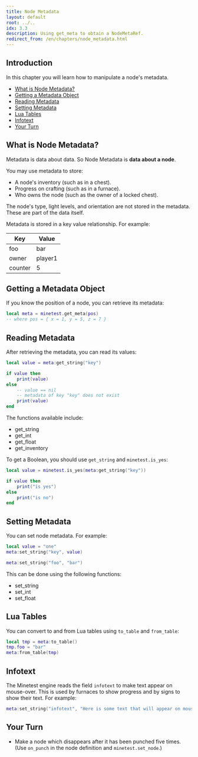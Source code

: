 ```yaml
---
title: Node Metadata
layout: default
root: ../..
idx: 3.3
description: Using get_meta to obtain a NodeMetaRef.
redirect_from: /en/chapters/node_metadata.html
---
```


## Introduction

In this chapter you will learn how to manipulate a node's metadata.

* [What is Node Metadata?](#what-is-node-medadata)
* [Getting a Metadata Object](#getting-a-metadata-object)
* [Reading Metadata](#reading-metadata)
* [Setting Metadata](#setting-metadata)
* [Lua Tables](#lua-tables)
* [Infotext](#infotext)
* [Your Turn](#your-turn)

## What is Node Metadata?

Metadata is data about data. So Node Metadata is **data about a node**.

You may use metadata to store:

* A node's inventory (such as in a chest).
* Progress on crafting (such as in a furnace).
* Who owns the node (such as the owner of a locked chest).

The node's type, light levels, and orientation are not stored in the metadata.
These are part of the data itself.

Metadata is stored in a key value relationship. For example:

| Key     | Value   |
|---------|---------|
| foo     | bar     |
| owner   | player1 |
| counter | 5       |

## Getting a Metadata Object

If you know the position of a node, you can retrieve its metadata:

```lua
local meta = minetest.get_meta(pos)
-- where pos = { x = 1, y = 5, z = 7 }
```

## Reading Metadata

After retrieving the metadata, you can read its values:

```lua
local value = meta:get_string("key")

if value then
    print(value)
else
    -- value == nil
    -- metadata of key "key" does not exist
    print(value)
end
```

The functions available include:

* get_string
* get_int
* get_float
* get_inventory

To get a Boolean, you should use `get_string` and `minetest.is_yes`:

```lua
local value = minetest.is_yes(meta:get_string("key"))

if value then
    print("is yes")
else
    print("is no")
end
```

## Setting Metadata

You can set node metadata. For example:

```lua
local value = "one"
meta:set_string("key", value)

meta:set_string("foo", "bar")
```

This can be done using the following functions:

* set_string
* set_int
* set_float

## Lua Tables

You can convert to and from Lua tables using `to_table` and `from_table`:

```lua
local tmp = meta:to_table()
tmp.foo = "bar"
meta:from_table(tmp)
```

## Infotext

The Minetest engine reads the field `infotext` to make text
appear on mouse-over. This is used by furnaces to show progress and by signs
to show their text. For example:

```lua
meta:set_string("infotext", "Here is some text that will appear on mouse-over!")
```

## Your Turn

* Make a node which disappears after it has been punched five times.
(Use `on_punch` in the node definition and `minetest.set_node`.)
